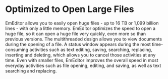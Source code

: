 # Optimized to Open Large Files

EmEditor allows you to easily open huge files - up to 16 TB or 1,099 billion lines - with only a little memory. EmEditor optimizes the speed to open a huge file, so it can open a huge file very quickly, even more so than previous
versions. The multithreaded design allows you to view documents during the opening of a file. A status window appears during the most time-consuming activities such as text editing, saving, searching, replacing, inserting and deleting, which allows
you to cancel those activities at any time. Even with smaller files, EmEditor improves the overall speed in most everyday activities such as file opening, editing, and saving, as well as text searching and replacing.
